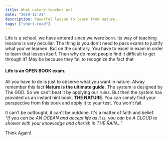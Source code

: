 ```yaml
---
title: What nature teaches us?
date: "2019-12-21"
description: Powerful lesson to learn from nature.
tags: ["short-read"]
---
```


Life is a school, we have entered since we were born. Its way of teaching lessons is very peculiar. The thing is
you don't need to pass exams to justify what you've learned. But on the contrary, You have to excel in exam in order to learn that lesson itself. Then why do most people find it difficult to get through it? May be because they fail to recognize the fact that

#### Life is an OPEN BOOK exam.

All you have to do is just to observe what you want in nature. Alway remember this fact **Nature is the ultimate guide.**
The system is designed by The GOD. So we can’t beat it by applying our rules. But then the system has provided us an instant hint book. **THE NATURE**. You can simply find your perspective from this book and apply it to your test. You won't fail.

It can't be outfought, it can't be outdone. It's a matter of faith and belief.</br>_"If you can be AN OCEAN and accept life as it is, you can be A CLOUD to shower with your knowledge and cherish in THE RAIN..."_

Think Again!
